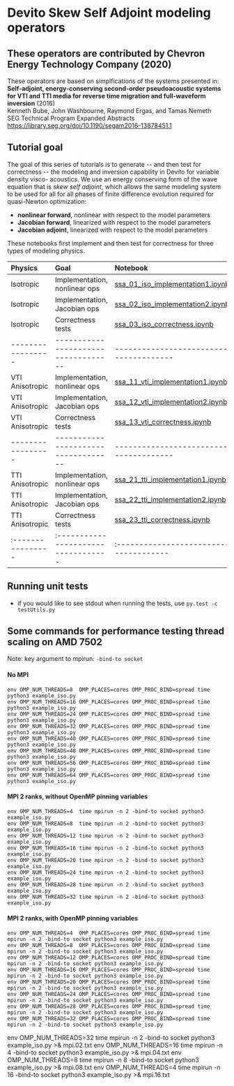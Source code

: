# Devito Skew Self Adjoint modeling operators

## These operators are contributed by Chevron Energy Technology Company (2020)

These operators are based on simplfications of the systems presented in:
<br>**Self-adjoint, energy-conserving second-order pseudoacoustic systems for VTI and TTI media for reverse time migration and full-waveform inversion** (2016)
<br>Kenneth Bube, John Washbourne, Raymond Ergas, and Tamas Nemeth
<br>SEG Technical Program Expanded Abstracts
<br>https://library.seg.org/doi/10.1190/segam2016-13878451.1

## Tutorial goal

The goal of this series of tutorials is to generate -- and then test for correctness -- the modeling and inversion capability in Devito for variable density visco- acoustics. We use an energy conserving form of the wave equation that is *skew self adjoint*, which allows the same modeling system to be used for all for all phases of finite difference evolution required for quasi-Newton optimization:
- **nonlinear forward**, nonlinear with respect to the model parameters
- **Jacobian forward**, linearized with respect to the model parameters 
- **Jacobian adjoint**, linearized with respect to the model parameters

These notebooks first implement and then test for correctness for three types of modeling physics.

| Physics         | Goal                          | Notebook                           |
|:----------------|:----------------------------------|:-------------------------------------|
| Isotropic       | Implementation, nonlinear ops | [ssa_01_iso_implementation1.ipynb] |
| Isotropic       | Implementation, Jacobian ops  | [ssa_02_iso_implementation2.ipynb] |
| Isotropic       | Correctness tests             | [ssa_03_iso_correctness.ipynb]     |
|-----------------|-----------------------------------|--------------------------------------|
| VTI Anisotropic | Implementation, nonlinear ops | [ssa_11_vti_implementation1.ipynb] |
| VTI Anisotropic | Implementation, Jacobian ops  | [ssa_12_vti_implementation2.ipynb] |
| VTI Anisotropic | Correctness tests             | [ssa_13_vti_correctness.ipynb]     |
|-----------------|-----------------------------------|--------------------------------------|
| TTI Anisotropic | Implementation, nonlinear ops | [ssa_21_tti_implementation1.ipynb] |
| TTI Anisotropic | Implementation, Jacobian ops  | [ssa_22_tti_implementation2.ipynb] |
| TTI Anisotropic | Correctness tests             | [ssa_23_tti_correctness.ipynb]     |
|:----------------|:----------------------------------|:-------------------------------------|

[ssa_01_iso_implementation1.ipynb]: ssa_01_iso_implementation1.ipynb
[ssa_02_iso_implementation2.ipynb]: ssa_02_iso_implementation2.ipynb
[ssa_03_iso_correctness.ipynb]:     ssa_03_iso_correctness.ipynb
[ssa_11_vti_implementation1.ipynb]: ssa_11_vti_implementation1.ipynb
[ssa_12_vti_implementation2.ipynb]: ssa_12_vti_implementation2.ipynb
[ssa_13_vti_correctness.ipynb]:     ssa_13_vti_correctness.ipynb
[ssa_21_tti_implementation1.ipynb]: ssa_21_tti_implementation1.ipynb
[ssa_22_tti_implementation2.ipynb]: ssa_22_tti_implementation2.ipynb
[ssa_23_tti_correctness.ipynb]:     ssa_23_tti_correctness.ipynb

## Running unit tests
- if you would like to see stdout when running the tests, use
```py.test -c testUtils.py```

## Some commands for performance testing thread scaling on AMD 7502

Note: key argument to mpirun: ```-bind-to socket```

#### No MPI
```
env OMP_NUM_THREADS=8  OMP_PLACES=cores OMP_PROC_BIND=spread time python3 example_iso.py
env OMP_NUM_THREADS=16 OMP_PLACES=cores OMP_PROC_BIND=spread time python3 example_iso.py
env OMP_NUM_THREADS=24 OMP_PLACES=cores OMP_PROC_BIND=spread time python3 example_iso.py
env OMP_NUM_THREADS=32 OMP_PLACES=cores OMP_PROC_BIND=spread time python3 example_iso.py
env OMP_NUM_THREADS=40 OMP_PLACES=cores OMP_PROC_BIND=spread time python3 example_iso.py
env OMP_NUM_THREADS=48 OMP_PLACES=cores OMP_PROC_BIND=spread time python3 example_iso.py
env OMP_NUM_THREADS=56 OMP_PLACES=cores OMP_PROC_BIND=spread time python3 example_iso.py
env OMP_NUM_THREADS=64 OMP_PLACES=cores OMP_PROC_BIND=spread time python3 example_iso.py
```

#### MPI 2 ranks, without OpenMP pinning variables
```
env OMP_NUM_THREADS=4  time mpirun -n 2 -bind-to socket python3 example_iso.py
env OMP_NUM_THREADS=8  time mpirun -n 2 -bind-to socket python3 example_iso.py
env OMP_NUM_THREADS=12 time mpirun -n 2 -bind-to socket python3 example_iso.py
env OMP_NUM_THREADS=16 time mpirun -n 2 -bind-to socket python3 example_iso.py
env OMP_NUM_THREADS=20 time mpirun -n 2 -bind-to socket python3 example_iso.py
env OMP_NUM_THREADS=24 time mpirun -n 2 -bind-to socket python3 example_iso.py
env OMP_NUM_THREADS=28 time mpirun -n 2 -bind-to socket python3 example_iso.py
env OMP_NUM_THREADS=32 time mpirun -n 2 -bind-to socket python3 example_iso.py
```

#### MPI 2 ranks, with OpenMP pinning variables
```
env OMP_NUM_THREADS=4  OMP_PLACES=cores OMP_PROC_BIND=spread time mpirun -n 2 -bind-to socket python3 example_iso.py
env OMP_NUM_THREADS=8  OMP_PLACES=cores OMP_PROC_BIND=spread time mpirun -n 2 -bind-to socket python3 example_iso.py
env OMP_NUM_THREADS=12 OMP_PLACES=cores OMP_PROC_BIND=spread time mpirun -n 2 -bind-to socket python3 example_iso.py
env OMP_NUM_THREADS=16 OMP_PLACES=cores OMP_PROC_BIND=spread time mpirun -n 2 -bind-to socket python3 example_iso.py
env OMP_NUM_THREADS=20 OMP_PLACES=cores OMP_PROC_BIND=spread time mpirun -n 2 -bind-to socket python3 example_iso.py
env OMP_NUM_THREADS=24 OMP_PLACES=cores OMP_PROC_BIND=spread time mpirun -n 2 -bind-to socket python3 example_iso.py
env OMP_NUM_THREADS=28 OMP_PLACES=cores OMP_PROC_BIND=spread time mpirun -n 2 -bind-to socket python3 example_iso.py
env OMP_NUM_THREADS=32 OMP_PLACES=cores OMP_PROC_BIND=spread time mpirun -n 2 -bind-to socket python3 example_iso.py
```

env OMP_NUM_THREADS=32 time mpirun -n 2  -bind-to socket python3 example_iso.py >& mpi.02.txt
env OMP_NUM_THREADS=16 time mpirun -n 4  -bind-to socket python3 example_iso.py >& mpi.04.txt
env OMP_NUM_THREADS=8  time mpirun -n 8  -bind-to socket python3 example_iso.py >& mpi.08.txt
env OMP_NUM_THREADS=4  time mpirun -n 16 -bind-to socket python3 example_iso.py >& mpi.16.txt

